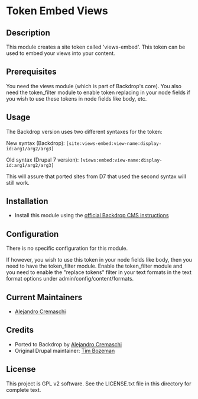 # Token Embed Views

## Description

This module creates a site token called 'views-embed'. This token can be used to embed
your views into your content. 


## Prerequisites

You need the views module (which is part of Backdrop's core).
You also need the token_filter module to enable token replacing in your node 
fields if you wish to use these tokens in node fields like body, etc.

## Usage

The Backdrop version uses two different syntaxes for the token:

New syntax (Backdrop):
`[site:views-embed:view-name:display-id:arg1/arg2/arg3]`

Old syntax (Drupal 7 version):
`[views:embed:view-name:display-id:arg1/arg2/arg3]`

This will assure that ported sites from D7 that used the second syntax will still work.

## Installation

- Install this module using the [official Backdrop CMS instructions](https://backdropcms.org/guide/modules)

## Configuration

There is no specific configuration for this module.

If however, you wish to use this token in your node fields like body, then you 
need to have the token_filter module. Enable the token_filter module and you 
need to enable the "replace tokens" filter in your text formats in the 
text format options under admin/config/content/formats.

## Current Maintainers

- [Alejandro Cremaschi](https://github.com/argiepiano)

## Credits

- Ported to Backdrop by [Alejandro Cremaschi](https://github.com/argiepiano)
- Original Drupal maintainer: [Tim Bozeman](https://www.drupal.org/tim-bozeman)

License
---------------

This project is GPL v2 software. See the LICENSE.txt file in this directory
for complete text.
